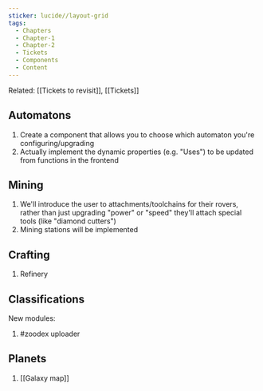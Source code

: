 ```yaml
---
sticker: lucide//layout-grid
tags:
  - Chapters
  - Chapter-1
  - Chapter-2
  - Tickets
  - Components
  - Content
---
```

Related:
[[Tickets to revisit]], [[Tickets]]
## Automatons
1. Create a component that allows you to choose which automaton you're configuring/upgrading
2. Actually implement the dynamic properties (e.g. "Uses") to be updated from functions in the frontend

## Mining
1. We'll introduce the user to attachments/toolchains for their rovers, rather than just upgrading "power" or "speed" they'll attach special tools (like "diamond cutters")
2. Mining stations will be implemented

## Crafting
1. Refinery

## Classifications
New modules:
1. #zoodex uploader

## Planets
1. [[Galaxy map]]